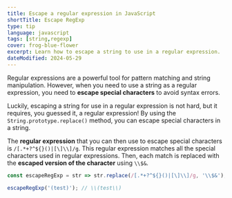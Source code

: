 ```yaml
---
title: Escape a regular expression in JavaScript
shortTitle: Escape RegExp
type: tip
language: javascript
tags: [string,regexp]
cover: frog-blue-flower
excerpt: Learn how to escape a string to use in a regular expression.
dateModified: 2024-05-29
---
```


Regular expressions are a powerful tool for pattern matching and string manipulation. However, when you need to use a string as a regular expression, you need to **escape special characters** to avoid syntax errors.

Luckily, escaping a string for use in a regular expression is not hard, but it requires, you guessed it, a regular expression! By using the `String.prototype.replace()` method, you can escape special characters in a string.

The **regular expression** that you can then use to escape special characters is `/[.*+?^${}()|[\]\\]/g`. This regular expression matches all the special characters used in regular expressions. Then, each match is replaced with the **escaped version of the character** using `\\$&`.

```js
const escapeRegExp = str => str.replace(/[.*+?^${}()|[\]\\]/g, '\\$&');

escapeRegExp('(test)'); // \\(test\\)
```
